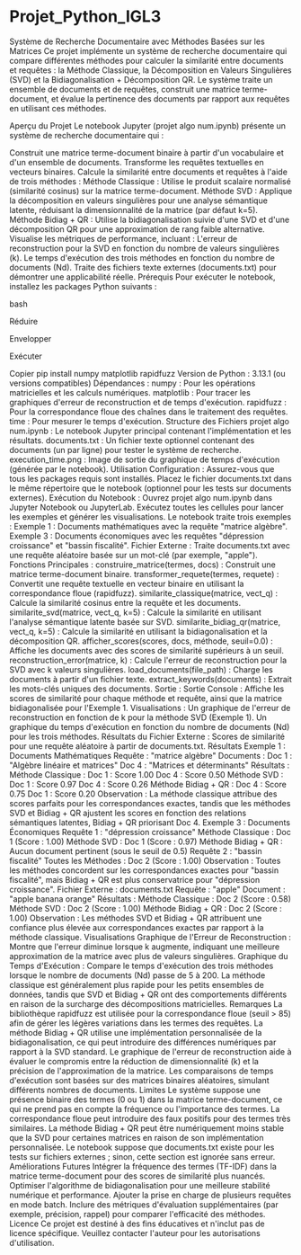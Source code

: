 # Projet_Python_IGL3
Système de Recherche Documentaire avec Méthodes Basées sur les Matrices
Ce projet implémente un système de recherche documentaire qui compare différentes méthodes pour calculer la similarité entre documents et requêtes : la Méthode Classique, la Décomposition en Valeurs Singulières (SVD) et la Bidiagonalisation + Décomposition QR. Le système traite un ensemble de documents et de requêtes, construit une matrice terme-document, et évalue la pertinence des documents par rapport aux requêtes en utilisant ces méthodes.

Aperçu du Projet
Le notebook Jupyter (projet algo num.ipynb) présente un système de recherche documentaire qui :

Construit une matrice terme-document binaire à partir d'un vocabulaire et d'un ensemble de documents.
Transforme les requêtes textuelles en vecteurs binaires.
Calcule la similarité entre documents et requêtes à l'aide de trois méthodes :
Méthode Classique : Utilise le produit scalaire normalisé (similarité cosinus) sur la matrice terme-document.
Méthode SVD : Applique la décomposition en valeurs singulières pour une analyse sémantique latente, réduisant la dimensionnalité de la matrice (par défaut k=5).
Méthode Bidiag + QR : Utilise la bidiagonalisation suivie d'une SVD et d'une décomposition QR pour une approximation de rang faible alternative.
Visualise les métriques de performance, incluant :
L'erreur de reconstruction pour la SVD en fonction du nombre de valeurs singulières (k).
Le temps d'exécution des trois méthodes en fonction du nombre de documents (Nd).
Traite des fichiers texte externes (documents.txt) pour démontrer une applicabilité réelle.
Prérequis
Pour exécuter le notebook, installez les packages Python suivants :

bash

Réduire

Envelopper

Exécuter

Copier
pip install numpy matplotlib rapidfuzz
Version de Python : 3.13.1 (ou versions compatibles)
Dépendances :
numpy : Pour les opérations matricielles et les calculs numériques.
matplotlib : Pour tracer les graphiques d'erreur de reconstruction et de temps d'exécution.
rapidfuzz : Pour la correspondance floue des chaînes dans le traitement des requêtes.
time : Pour mesurer le temps d'exécution.
Structure des Fichiers
projet algo num.ipynb : Le notebook Jupyter principal contenant l'implémentation et les résultats.
documents.txt : Un fichier texte optionnel contenant des documents (un par ligne) pour tester le système de recherche.
execution_time.png : Image de sortie du graphique de temps d'exécution (générée par le notebook).
Utilisation
Configuration :
Assurez-vous que tous les packages requis sont installés.
Placez le fichier documents.txt dans le même répertoire que le notebook (optionnel pour les tests sur documents externes).
Exécution du Notebook :
Ouvrez projet algo num.ipynb dans Jupyter Notebook ou JupyterLab.
Exécutez toutes les cellules pour lancer les exemples et générer les visualisations.
Le notebook traite trois exemples :
Exemple 1 : Documents mathématiques avec la requête "matrice algèbre".
Exemple 3 : Documents économiques avec les requêtes "dépression croissance" et "bassin fiscalité".
Fichier Externe : Traite documents.txt avec une requête aléatoire basée sur un mot-clé (par exemple, "apple").
Fonctions Principales :
construire_matrice(termes, docs) : Construit une matrice terme-document binaire.
transformer_requete(termes, requete) : Convertit une requête textuelle en vecteur binaire en utilisant la correspondance floue (rapidfuzz).
similarite_classique(matrice, vect_q) : Calcule la similarité cosinus entre la requête et les documents.
similarite_svd(matrice, vect_q, k=5) : Calcule la similarité en utilisant l'analyse sémantique latente basée sur SVD.
similarite_bidiag_qr(matrice, vect_q, k=5) : Calcule la similarité en utilisant la bidiagonalisation et la décomposition QR.
afficher_scores(scores, docs, méthode, seuil=0.0) : Affiche les documents avec des scores de similarité supérieurs à un seuil.
reconstruction_error(matrice, k) : Calcule l'erreur de reconstruction pour la SVD avec k valeurs singulières.
load_documents(file_path) : Charge les documents à partir d'un fichier texte.
extract_keywords(documents) : Extrait les mots-clés uniques des documents.
Sortie :
Sortie Console : Affiche les scores de similarité pour chaque méthode et requête, ainsi que la matrice bidiagonalisée pour l'Exemple 1.
Visualisations :
Un graphique de l'erreur de reconstruction en fonction de k pour la méthode SVD (Exemple 1).
Un graphique du temps d'exécution en fonction du nombre de documents (Nd) pour les trois méthodes.
Résultats du Fichier Externe : Scores de similarité pour une requête aléatoire à partir de documents.txt.
Résultats
Exemple 1 : Documents Mathématiques
Requête : "matrice algèbre"
Documents :
Doc 1 : "Algèbre linéaire et matrices"
Doc 4 : "Matrices et déterminants"
Résultats :
Méthode Classique :
Doc 1 : Score 1.00
Doc 4 : Score 0.50
Méthode SVD :
Doc 1 : Score 0.97
Doc 4 : Score 0.26
Méthode Bidiag + QR :
Doc 4 : Score 0.75
Doc 1 : Score 0.20
Observation : La méthode classique attribue des scores parfaits pour les correspondances exactes, tandis que les méthodes SVD et Bidiag + QR ajustent les scores en fonction des relations sémantiques latentes, Bidiag + QR priorisant Doc 4.
Exemple 3 : Documents Économiques
Requête 1 : "dépression croissance"
Méthode Classique : Doc 1 (Score : 1.00)
Méthode SVD : Doc 1 (Score : 0.97)
Méthode Bidiag + QR : Aucun document pertinent (sous le seuil de 0.5)
Requête 2 : "bassin fiscalité"
Toutes les Méthodes : Doc 2 (Score : 1.00)
Observation : Toutes les méthodes concordent sur les correspondances exactes pour "bassin fiscalité", mais Bidiag + QR est plus conservatrice pour "dépression croissance".
Fichier Externe : documents.txt
Requête : "apple"
Document : "apple banana orange"
Résultats :
Méthode Classique : Doc 2 (Score : 0.58)
Méthode SVD : Doc 2 (Score : 1.00)
Méthode Bidiag + QR : Doc 2 (Score : 1.00)
Observation : Les méthodes SVD et Bidiag + QR attribuent une confiance plus élevée aux correspondances exactes par rapport à la méthode classique.
Visualisations
Graphique de l'Erreur de Reconstruction : Montre que l'erreur diminue lorsque k augmente, indiquant une meilleure approximation de la matrice avec plus de valeurs singulières.
Graphique du Temps d'Exécution : Compare le temps d'exécution des trois méthodes lorsque le nombre de documents (Nd) passe de 5 à 200. La méthode classique est généralement plus rapide pour les petits ensembles de données, tandis que SVD et Bidiag + QR ont des comportements différents en raison de la surcharge des décompositions matricielles.
Remarques
La bibliothèque rapidfuzz est utilisée pour la correspondance floue (seuil > 85) afin de gérer les légères variations dans les termes des requêtes.
La méthode Bidiag + QR utilise une implémentation personnalisée de la bidiagonalisation, ce qui peut introduire des différences numériques par rapport à la SVD standard.
Le graphique de l'erreur de reconstruction aide à évaluer le compromis entre la réduction de dimensionnalité (k) et la précision de l'approximation de la matrice.
Les comparaisons de temps d'exécution sont basées sur des matrices binaires aléatoires, simulant différents nombres de documents.
Limites
Le système suppose une présence binaire des termes (0 ou 1) dans la matrice terme-document, ce qui ne prend pas en compte la fréquence ou l'importance des termes.
La correspondance floue peut introduire des faux positifs pour des termes très similaires.
La méthode Bidiag + QR peut être numériquement moins stable que la SVD pour certaines matrices en raison de son implémentation personnalisée.
Le notebook suppose que documents.txt existe pour les tests sur fichiers externes ; sinon, cette section est ignorée sans erreur.
Améliorations Futures
Intégrer la fréquence des termes (TF-IDF) dans la matrice terme-document pour des scores de similarité plus nuancés.
Optimiser l'algorithme de bidiagonalisation pour une meilleure stabilité numérique et performance.
Ajouter la prise en charge de plusieurs requêtes en mode batch.
Inclure des métriques d'évaluation supplémentaires (par exemple, précision, rappel) pour comparer l'efficacité des méthodes.
Licence
Ce projet est destiné à des fins éducatives et n'inclut pas de licence spécifique. Veuillez contacter l'auteur pour les autorisations d'utilisation.
